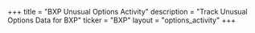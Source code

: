 +++
title = "BXP Unusual Options Activity"
description = "Track Unusual Options Data for BXP"
ticker = "BXP"
layout = "options_activity"
+++


